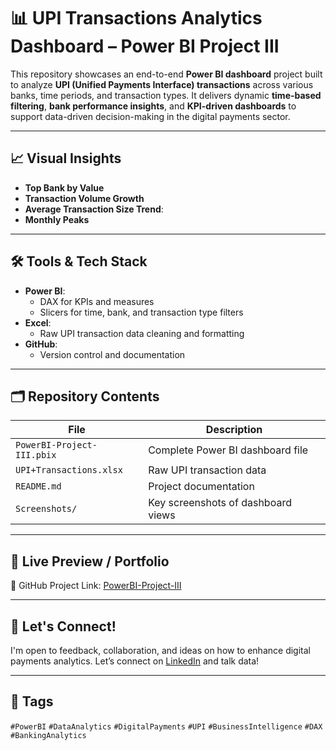 # 📊 UPI Transactions Analytics Dashboard – Power BI Project III

This repository showcases an end-to-end **Power BI dashboard** project built to analyze **UPI (Unified Payments Interface) transactions** across various banks, time periods, and transaction types. It delivers dynamic **time-based filtering**, **bank performance insights**, and **KPI-driven dashboards** to support data-driven decision-making in the digital payments sector.

---

## 📈 Visual Insights

- **Top Bank by Value**
- **Transaction Volume Growth**
- **Average Transaction Size Trend**:
- **Monthly Peaks**

---

## 🛠️ Tools & Tech Stack

- **Power BI**:  
  - DAX for KPIs and measures  
  - Slicers for time, bank, and transaction type filters  
- **Excel**:  
  - Raw UPI transaction data cleaning and formatting  
- **GitHub**:  
  - Version control and documentation

---

## 🗂️ Repository Contents

| File | Description |
|------|-------------|
| `PowerBI-Project-III.pbix` | Complete Power BI dashboard file |
| `UPI+Transactions.xlsx` | Raw UPI transaction data |
| `README.md` | Project documentation |
| `Screenshots/` | Key screenshots of dashboard views |

---

## 🔗 Live Preview / Portfolio

📂 GitHub Project Link: [PowerBI-Project-III](https://github.com/Soham005/PowerBI-Project-III)

---

## 🤝 Let's Connect!

I'm open to feedback, collaboration, and ideas on how to enhance digital payments analytics. Let’s connect on [LinkedIn](https://www.linkedin.com/in/sohamchogale) and talk data!

---

## 📌 Tags

`#PowerBI` `#DataAnalytics` `#DigitalPayments` `#UPI` `#BusinessIntelligence` `#DAX` `#BankingAnalytics`

